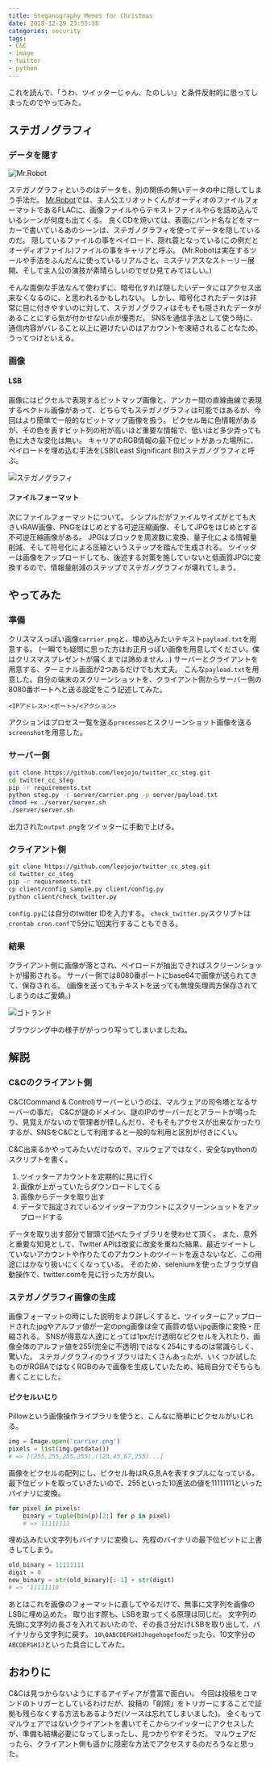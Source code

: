 ```yaml
---
title: Steganography Memes for Christmas
date: 2018-12-29 23:55:35
categories: security
tags:
- C&C
- image
- twitter
- python
---
```


<a href="https://blog.trendmicro.co.jp/archives/20020" class="embedly-card" data-card-image="0" data-card-controls="0" data-card-align="left"></a>
これを読んで、「うわ、ツイッターじゃん、たのしい」と条件反射的に思ってしまったのでやってみた。

## ステガノグラフィ
### データを隠す
![Mr.Robot](/images/Steganography-Memes-for-Christmas/1.png)

ステガノグラフィというのはデータを、別の関係の無いデータの中に隠してしまう手法だ。
[Mr.Robot](http://amzn.asia/d/3LAuLzk)では、主人公エリオットくんがオーディオのファイルフォーマットであるFLACに、画像ファイルやらテキストファイルやらを詰め込んでいるシーンが何度も出てくる。
良くCDを焼いては、表面にバンド名などをマーカーで書いているあのシーンは、ステガノグラフィを使ってデータを隠しているのだ。
隠しているファイルの事をペイロード、隠れ蓑となっている(この例だとオーディオファイル)ファイルの事をキャリアと呼ぶ。
(Mr.Robotは実在するツールや手法をふんだんに使っているリアルさと、ミステリアスなストーリー展開、そして主人公の演技が素晴らしいのでぜひ見てみてほしい。)

<a href="https://www.amazon.co.jp/dp/B015NZFF8I/ref=cm_sw_r_cp_ep_dp_pIuiCb3H6T9CY" class="embedly-card" data-card-image="0" data-card-controls="0" data-card-align="left"></a>

そんな面倒な手法なんて使わずに、暗号化すれば隠したいデータにはアクセス出来なくなるのに、と思われるかもしれない。
しかし、暗号化されたデータは非常に目に付きやすいのに対して、ステガノグラフィはそもそも隠されたデータがあることにすら気が付かせない点が優秀だ。
SNSを通信手法として使う時に、通信内容がバレること以上に避けたいのはアカウントを凍結されることなため、うってつけといえる。

### 画像
#### LSB
画像にはピクセルで表現するビットマップ画像と、アンカー間の直線曲線で表現するベクトル画像があって、どちらでもステガノグラフィは可能ではあるが、今回はより簡単で一般的なビットマップ画像を扱う。
ピクセル毎に色情報があるが、その色を表すビット列の桁が高いほど重要な情報で、低いほど多少弄っても色に大きな変化は無い。
キャリアのRGB情報の最下位ビットがあった場所に、ペイロードを埋め込む手法をLSB(Least Significant Bit)ステガノグラフィと呼ぶ。

![ステガノグラフィ](/images/Steganography-Memes-for-Christmas/2.png)

#### ファイルフォーマット
次にファイルフォーマットについて。
シンプルだがファイルサイズがとても大きいRAW画像、PNGをはじめとする可逆圧縮画像、そしてJPGをはじめとする不可逆圧縮画像がある。
JPGはブロックを周波数に変換、量子化による情報量削減、そして符号化による圧縮というステップを踏んで生成される。
ツイッターは画像をアップロードしても、後述する対策を施していないと低画質JPGに変換するので、情報量削減のステップでステガノグラフィが壊れてしまう。

## やってみた
<a href="https://github.com/leojojo/twitter_cc_steg" class="embedly-card" data-card-image="0" data-card-controls="0" data-card-align="left"></a>

### 準備
クリスマスっぽい画像`carrier.png`と、埋め込みたいテキスト`payload.txt`を用意する。
(一瞬でも疑問に思った方はお正月っぽい画像を用意してください。僕はクリスマスプレゼントが届くまでは諦めません…)
サーバーとクライアントを用意する、ターミナル画面が2つあるだけでも大丈夫。
こんな`payload.txt`を用意した。自分の端末のスクリーンショットを、クライアント側からサーバー側の8080番ポートへと送る設定をこう記述してみた。
```
<IPアドレス>:<ポート>/<アクション>
```
アクションはプロセス一覧を送る`processes`とスクリーンショット画像を送る`screenshot`を用意した。

### サーバー側
```bash
git clone https://github.com/leojojo/twitter_cc_steg.git
cd twitter_cc_steg
pip -r requirements.txt
python steg.py -c server/carrier.png -p server/payload.txt
chmod +x ./server/server.sh
./server/server.sh
```
出力された`output.png`をツイッターに手動で上げる。

### クライアント側
```bash
git clone https://github.com/leojojo/twitter_cc_steg.git
cd twitter_cc_steg
pip -r requirements.txt
cp client/config_sample.py client/config.py
python client/check_twitter.py
```
`config.py`には自分のtwitter IDを入力する。
`check_twitter.py`スクリプトは`crontab cron.conf`で5分に1回実行することもできる。

### 結果
クライアント側に画像が落とされ、ペイロードが抽出できればスクリーンショットが撮影される。
サーバー側では8080番ポートにbase64で画像が送られてきて、保存される。
(画像を送ってもテキストを送っても無理矢理両方保存されてしまうのはご愛嬌。)

![ゴトランド](/images/Steganography-Memes-for-Christmas/3.png)

ブラウジング中の様子ががっつり写ってしまいましたね。

## 解説
### C&Cのクライアント側
C&C(Command & Control)サーバーというのは、マルウェアの司令塔となるサーバーの事だ。
C&Cが謎のドメイン、謎のIPのサーバーだとアラートが鳴ったり、見覚えがないので管理者が怪しんだり、そもそもアクセスが出来なかったりするが、SNSをC&Cとして利用すると一般的な利用と区別が付きにくい。

C&C出来るかやってみたいだけなので、マルウェアではなく、安全なpythonのスクリプトを書く。
1. ツイッターアカウントを定期的に見に行く
2. 画像が上がっていたらダウンロードしてくる
3. 画像からデータを取り出す
4. データで指定されているツイッターアカウントにスクリーンショットをアップロードする

データを取り出す部分で冒頭で述べたライブラリを使わせて頂く。
また、意外と重要な知見として、Twitter APIは改変に改変を重ねた結果、最近ツイートしていないアカウントや作りたてのアカウントのツイートを返さないなど、この用途にはかなり扱いにくくなっている。
そのため、seleniumを使ったブラウザ自動操作で、twitter.comを見に行った方が良い。

### ステガノグラフィ画像の生成
画像フォーマットの時にした説明をより詳しくすると、ツイッターにアップロードされたjpgやアルファ値が一定のpng画像は全て画質の低いjpg画像に変換・圧縮される。
SNSが得意な人達にとっては1pxだけ透明なピクセルを入れたり、画像全体のアルファ値を255(完全に不透明)ではなく254にするのは常識らしく、驚いた。
ステガノグラフィのライブラリはたくさんあったが、いくつか試したものがRGBAではなくRGBのみで画像を生成していたため、結局自分でそちらも書くことにした。

#### ピクセルいじり
Pillowという画像操作ライブラリを使うと、こんなに簡単にピクセルがいじれる。
```python
img = Image.open('carrier.png')
pixels = list(img.getdata())
# => [(255,255,255,255),(123,45,67,255)...]
```

画像をピクセルの配列にし、ピクセル毎はR,G,B,Aを表すタプルになっている。
最下位ビットを取っていきたいので、255といった10進法の値を11111111といったバイナリに変換。
```python
for pixel in pixels:
    binary = tuple(bin(p)[2:] for p in pixel)
    # => 11111111
```

埋め込みたい文字列もバイナリに変換し、先程のバイナリの最下位ビットに上書きしてしまう。
```python
old_binary = 11111111
digit = 0
new_binary = str(old_binary)[:-1] + str(digit)
# => '11111110'
```

あとはこれを画像のフォーマットに直してやるだけで、無事に文字列を画像のLSBに埋め込めた。
取り出す際も、LSBを取ってくる原理は同じだ。
文字列の先頭に文字列の長さを入れておいたので、その長さ分だけLSBを取り出して、バイナリから文字列に戻す。
`10\0ABCDEFGHIJhogehogefoo`だったら、10文字分の`ABCDEFGHIJ`といった具合にしてみた。

## おわりに
C&Cは見つからないようにするアイディアが豊富で面白い。
今回は投稿をコマンドのトリガーとしているわけだが、投稿の「削除」をトリガーにすることで証拠も残らなくする方法もあるようだ(ソースは忘れてしまいました)。
全くもってマルウェアではないクライアントを書いてそこからツイッターにアクセスしたが、準備も結構必要になってしまったし、見つかりやすそうだ。
マルウェアだったら、クライアント側も遥かに隠密な方法でアクセスするのだろうなと思った。
